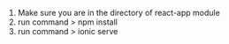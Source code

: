 1. Make sure you are in the directory of react-app module
2. run command > npm install
3. run command > ionic serve